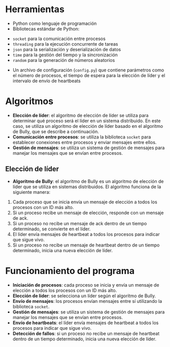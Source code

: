 
**Herramientas**
===============

* Python como lenguaje de programación
* Bibliotecas estándar de Python:
 + `socket` para la comunicación entre procesos
 + `threading` para la ejecución concurrente de tareas
 + `json` para la serialización y deserialización de datos
 + `time` para la gestión del tiempo y la sincronización
 + `random` para la generación de números aleatorios
* Un archivo de configuración (`config.py`) que contiene parámetros como el número de procesos, el tiempo de espera para la elección de líder y el intervalo de envío de heartbeats

**Algoritmos**
==============

* **Elección de líder**: el algoritmo de elección de líder se utiliza para determinar qué proceso será el líder en un sistema distribuido. En este caso, se utiliza un algoritmo de elección de líder basado en el algoritmo de Bully, que se describe a continuación.
* **Comunicación entre procesos**: se utiliza la biblioteca `socket` para establecer conexiones entre procesos y enviar mensajes entre ellos.
* **Gestión de mensajes**: se utiliza un sistema de gestión de mensajes para manejar los mensajes que se envían entre procesos.

**Elección de líder**
--------------------

* **Algoritmo de Bully**: el algoritmo de Bully es un algoritmo de elección de líder que se utiliza en sistemas distribuidos. El algoritmo funciona de la siguiente manera:
 1. Cada proceso que se inicia envía un mensaje de elección a todos los procesos con un ID más alto.
 2. Si un proceso recibe un mensaje de elección, responde con un mensaje de ack.
 3. Si un proceso no recibe un mensaje de ack dentro de un tiempo determinado, se convierte en el líder.
 4. El líder envía mensajes de heartbeat a todos los procesos para indicar que sigue vivo.
 5. Si un proceso no recibe un mensaje de heartbeat dentro de un tiempo determinado, inicia una nueva elección de líder.

**Funcionamiento del programa**
=============================

* **Iniciación de procesos**: cada proceso se inicia y envía un mensaje de elección a todos los procesos con un ID más alto.
* **Elección de líder**: se selecciona un líder según el algoritmo de Bully.
* **Envío de mensajes**: los procesos envían mensajes entre sí utilizando la biblioteca `socket`.
* **Gestión de mensajes**: se utiliza un sistema de gestión de mensajes para manejar los mensajes que se envían entre procesos.
* **Envío de heartbeats**: el líder envía mensajes de heartbeat a todos los procesos para indicar que sigue vivo.
* **Detección de fallos**: si un proceso no recibe un mensaje de heartbeat dentro de un tiempo determinado, inicia una nueva elección de líder.
